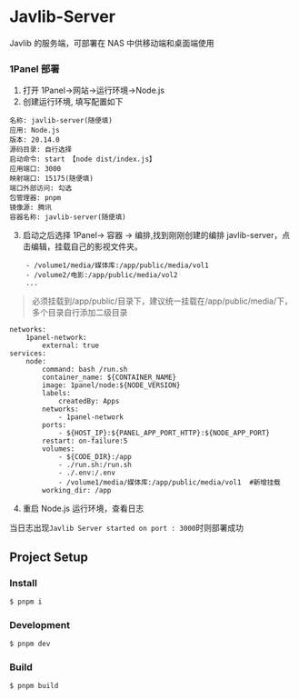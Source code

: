 # Javlib-Server

Javlib 的服务端，可部署在 NAS 中供移动端和桌面端使用

### 1Panel 部署

1. 打开 1Panel->网站->运行环境->Node.js
2. 创建运行环境, 填写配置如下

```
名称: javlib-server(随便填)
应用: Node.js
版本: 20.14.0
源码目录: 自行选择
启动命令: start 【node dist/index.js】
应用端口: 3000
映射端口: 15175(随便填)
端口外部访问: 勾选
包管理器: pnpm
镜像源: 腾讯
容器名称: javlib-server(随便填)

```

3. 启动之后选择 1Panel-> 容器 -> 编排,找到刚刚创建的编排 javlib-server，点击编辑，挂载自己的影视文件夹。

```
    - /volume1/media/媒体库:/app/public/media/vol1
    - /volume2/电影:/app/public/media/vol2
    ...
```

> 必须挂载到/app/public/目录下，建议统一挂载在/app/public/media/下，多个目录自行添加二级目录

```
networks:
    1panel-network:
        external: true
services:
    node:
        command: bash /run.sh
        container_name: ${CONTAINER_NAME}
        image: 1panel/node:${NODE_VERSION}
        labels:
            createdBy: Apps
        networks:
            - 1panel-network
        ports:
            - ${HOST_IP}:${PANEL_APP_PORT_HTTP}:${NODE_APP_PORT}
        restart: on-failure:5
        volumes:
            - ${CODE_DIR}:/app
            - ./run.sh:/run.sh
            - ./.env:/.env
            - /volume1/media/媒体库:/app/public/media/vol1  #新增挂载
        working_dir: /app
```

4. 重启 Node.js 运行环境，查看日志

当日志出现`Javlib Server started on port : 3000`时则部署成功

## Project Setup

### Install

```bash
$ pnpm i
```

### Development

```bash
$ pnpm dev
```

### Build

```bash
$ pnpm build
```
